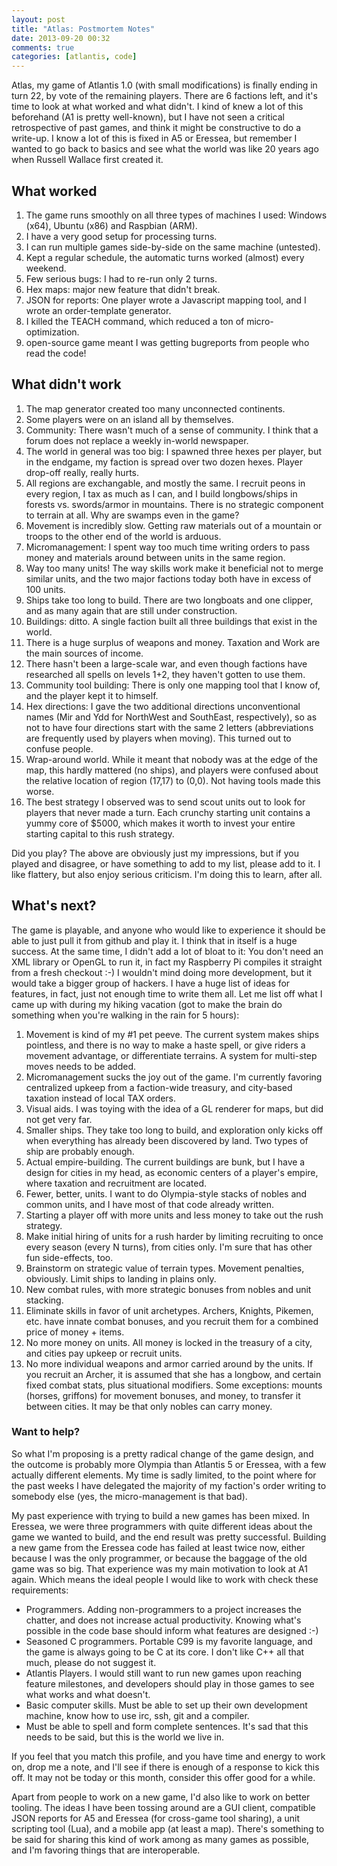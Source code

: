 ```yaml
---
layout: post
title: "Atlas: Postmortem Notes"
date: 2013-09-20 00:32
comments: true
categories: [atlantis, code]
---
```

Atlas, my game of Atlantis 1.0 (with small modifications) is finally ending in
turn 22, by vote of the remaining players. There are 6 factions left, and it's
time to look at what worked and what didn't. I kind of knew a lot of this
beforehand (A1 is pretty well-known), but I have not seen a critical
retrospective of past games, and think it might be constructive to do a
write-up. I know a lot of this is fixed in A5 or Eressea, but remember I wanted
to go back to basics and see what the world was like 20 years ago when Russell
Wallace first created it.

## What worked

1.  The game runs smoothly on all three types of machines I used: Windows (x64),
    Ubuntu (x86) and Raspbian (ARM).
2.  I have a very good setup for processing turns.
3.  I can run multiple games side-by-side on the same machine (untested).
4.  Kept a regular schedule, the automatic turns worked (almost) every weekend.
5.  Few serious bugs: I had to re-run only 2 turns.
6.  Hex maps: major new feature that didn't break.
7.  JSON for reports: One player wrote a Javascript mapping tool, and I wrote an order-template generator.
8.  I killed the TEACH command, which reduced a ton of micro-optimization.
9.  open-source game meant I was getting bugreports from people who read the code!

## What didn't work

1.  The map generator created too many unconnected continents.
2.  Some players were on an island all by themselves.
3.  Community: There wasn't much of a sense of community. I think that a forum
    does not replace a weekly in-world newspaper.
4.  The world in general was too big: I spawned three hexes per player, but in
    the endgame, my faction is spread over two dozen hexes. Player drop-off really,
    really hurts.
5.  All regions are exchangable, and mostly the same. I recruit peons in every
    region, I tax as much as I can, and I build longbows/ships in forests vs.
    swords/armor in mountains. There is no strategic component to terrain at all.
    Why are swamps even in the game?
6.  Movement is incredibly slow. Getting raw materials out of a mountain or
    troops to the other end of the world is arduous.
7.  Micromanagement: I spent way too much time writing orders to pass money and
    materials around between units in the same region.
8.  Way too many units! The way skills work make it beneficial not to merge
    similar units, and the two major factions today both have in excess of 100
    units.
9.  Ships take too long to build. There are two longboats and one clipper, and as
    many again that are still under construction.
10. Buildings: ditto. A single faction built all three buildings that exist in
    the world.
11. There is a huge surplus of weapons and money. Taxation and Work are the main
    sources of income.
12. There hasn't been a large-scale war, and even though factions have
    researched all spells on levels 1+2, they haven't gotten to use them.
13. Community tool building: There is only one mapping tool that I know of, and
    the player kept it to himself.
14. Hex directions: I gave the two additional directions unconventional names
    (Mir and Ydd for NorthWest and SouthEast, respectively), so as not to have four
    directions start with the same 2 letters (abbreviations are frequently used by
    players when moving). This turned out to confuse people.
15. Wrap-around world. While it meant that nobody was at the edge of the map,
    this hardly mattered (no ships), and players were confused about the relative
    location of region (17,17) to (0,0). Not having tools made this worse.
16. The best strategy I observed was to send scout units out to look for players
    that never made a turn. Each crunchy starting unit contains a yummy core of
    $5000, which makes it worth to invest your entire starting capital to this rush
    strategy.

Did you play? The above are obviously just my impressions, but if you played and
disagree, or have something to add to my list, please add to it. I like
flattery, but also enjoy serious criticism. I'm doing this to learn, after all.

## What's next?

The game is playable, and anyone who would like to experience it should be able
to just pull it from github and play it. I think that in itself is a huge
success. At the same time, I didn't add a lot of bloat to it: You don't need an
XML library or OpenGL to run it, in fact my Raspberry Pi compiles it straight
from a fresh checkout :-) I wouldn't mind doing more development, but it would
take a bigger group of hackers. I have a huge list of ideas for features, in
fact, just not enough time to write them all. Let me list off what I came up
with during my hiking vacation (got to make the brain do something when you're
walking in the rain for 5 hours):

1.  Movement is kind of my #1 pet peeve. The current system makes ships
    pointless, and there is no way to make a haste spell, or give riders a movement
    advantage, or differentiate terrains. A system for multi-step moves needs to be
    added.
2.  Micromanagement sucks the joy out of the game. I'm currently favoring
    centralized upkeep from a faction-wide treasury, and city-based taxation instead
    of local TAX orders.
3.  Visual aids. I was toying with the idea of a GL renderer for maps, but did
    not get very far.
4.  Smaller ships. They take too long to build, and exploration only kicks off
    when everything has already been discovered by land. Two types of ship are
    probably enough.
5.  Actual empire-building. The current buildings are bunk, but I have a design
    for cities in my head, as economic centers of a player's empire, where taxation
    and recruitment are located.
6.  Fewer, better, units. I want to do Olympia-style stacks of nobles and common
    units, and I have most of that code already written.
7.  Starting a player off with more units and less money to take out the rush
    strategy.
8.  Make initial hiring of units for a rush harder by limiting recruiting to once
    every season (every N turns), from cities only. I'm sure that has other fun
    side-effects, too.
9.  Brainstorm on strategic value of terrain types. Movement penalties,
    obviously. Limit ships to landing in plains only.
10. New combat rules, with more strategic bonuses from nobles and unit stacking.
11. Eliminate skills in favor of unit archetypes. Archers, Knights, Pikemen,
    etc. have innate combat bonuses, and you recruit them for a combined price of
    money + items.
12. No more money on units. All money is locked in the treasury of a city, and
    cities pay upkeep or recruit units.
13. No more individual weapons and armor carried around by the units. If you
    recruit an Archer, it is assumed that she has a longbow, and certain fixed
    combat stats, plus situational modifiers. Some exceptions: mounts (horses,
    griffons) for movement bonuses, and money, to transfer it between cities. It may
    be that only nobles can carry money.

### Want to help?
So what I'm proposing is a pretty radical change of the game design, and the
outcome is probably more Olympia than Atlantis 5 or Eressea, with a few actually
different elements. My time is sadly limited, to the point where for the past
weeks I have delegated the majority of my faction's order writing to somebody
else (yes, the micro-management is that bad).

My past experience with trying to build a new games has been mixed. In Eressea,
we were three programmers with quite different ideas about the game we wanted to
build, and the end result was pretty successful. Building a new game from the
Eressea code has failed at least twice now, either because I was the only
programmer, or because the baggage of the old game was so big. That experience
was my main motivation to look at A1 again. Which means the ideal people I would
like to work with check these requirements:

*   Programmers. Adding non-programmers to a project increases the chatter, and
    does not increase actual productivity. Knowing what's possible in the code base
    should inform what features are designed :-)
*   Seasoned C programmers. Portable C99 is my favorite language, and the game is
    always going to be C at its core. I don't like C++ all that much, please do not
    suggest it.
*   Atlantis Players. I would still want to run new games upon reaching feature
    milestones, and developers should play in those games to see what works and what
    doesn't.
*   Basic computer skills. Must be able to set up their own development machine,
    know how to use irc, ssh, git and a compiler.
*   Must be able to spell and form complete sentences. It's sad that this needs
    to be said, but this is the world we live in.

If you feel that you match this profile, and you have time and energy to work
on, drop me a note, and I'll see if there is enough of a response to kick this
off. It may not be today or this month, consider this offer good for a while.

Apart from people to work on a new game, I'd also like to work on better
tooling. The ideas I have been tossing around are a GUI client, compatible JSON
reports for A5 and Eressea (for cross-game tool sharing), a unit scripting tool
(Lua), and a mobile app (at least a map). There's something to be said for
sharing this kind of work among as many games as possible, and I'm favoring
things that are interoperable.
